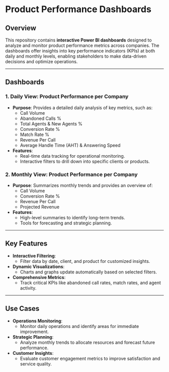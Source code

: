 # Product Performance Dashboards

## Overview
This repository contains **interactive Power BI dashboards** designed to analyze and monitor product performance metrics across companies. The dashboards offer insights into key performance indicators (KPIs) at both daily and monthly levels, enabling stakeholders to make data-driven decisions and optimize operations.

---

## Dashboards

### 1. Daily View: Product Performance per Company
- **Purpose**: Provides a detailed daily analysis of key metrics, such as:
  - Call Volume
  - Abandoned Calls %
  - Total Agents & New Agents %
  - Conversion Rate %
  - Match Rate %
  - Revenue Per Call
  - Average Handle Time (AHT) & Answering Speed
- **Features**:
  - Real-time data tracking for operational monitoring.
  - Interactive filters to drill down into specific clients or products.

### 2. Monthly View: Product Performance per Company
- **Purpose**: Summarizes monthly trends and provides an overview of:
  - Call Volume
  - Conversion Rate %
  - Revenue Per Call
  - Projected Revenue
- **Features**:
  - High-level summaries to identify long-term trends.
  - Tools for forecasting and strategic planning.

---

## Key Features
- **Interactive Filtering**:
  - Filter data by date, client, and product for customized insights.
- **Dynamic Visualizations**:
  - Charts and graphs update automatically based on selected filters.
- **Comprehensive Metrics**:
  - Track critical KPIs like abandoned call rates, match rates, and agent activity.

---

## Use Cases
- **Operations Monitoring**:
  - Monitor daily operations and identify areas for immediate improvement.
- **Strategic Planning**:
  - Analyze monthly trends to allocate resources and forecast future performance.
- **Customer Insights**:
  - Evaluate customer engagement metrics to improve satisfaction and service quality.
